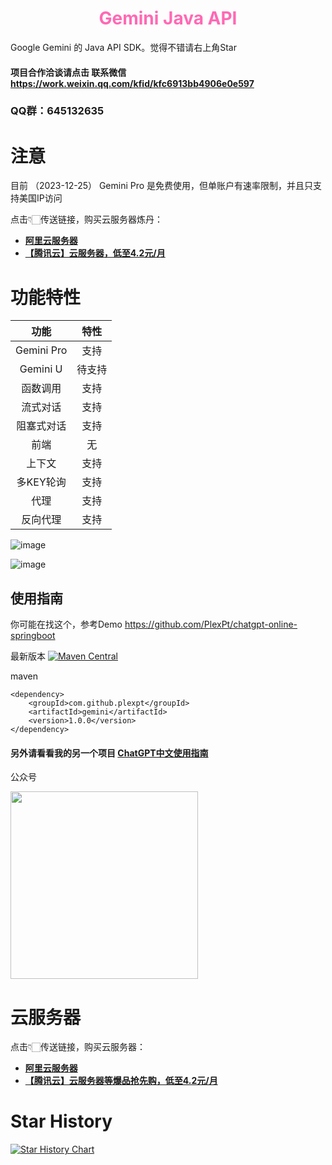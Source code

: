 <h1 style="text-align: center; color: hotpink; -webkit-animation: rainbow 5s infinite; -moz-animation: rainbow 5s infinite; -o-animation: rainbow 5s infinite; animation: rainbow 5s infinite;">Gemini Java API</h1>


Google Gemini 的 Java API SDK。觉得不错请右上角Star


#### 项目合作洽谈请点击 联系微信 https://work.weixin.qq.com/kfid/kfc6913bb4906e0e597

### QQ群：645132635

# 注意

目前 （2023-12-25） Gemini Pro 是免费使用，但单账户有速率限制，并且只支持美国IP访问

点击👇🏻传送链接，购买云服务器炼丹：

- [**阿里云服务器**](https://51015.cn/ss/3vpds)
- [**【腾讯云】云服务器，低至4.2元/月**](https://url.cn/B7m0OYnG)

# 功能特性

|     功能      |                         特性                          |
|:-----------:|:---------------------------------------------------:|
| Gemini Pro  |                         支持                          |
|  Gemini U   |                         待支持                         |
|    函数调用     |                         支持                          |
|    流式对话     |                         支持                          |
|    阻塞式对话    |                         支持                          |
|     前端      |                          无                          |
|     上下文     |                         支持                          |
|   多KEY轮询    |                         支持                          |
|     代理      |                         支持                          |
|    反向代理     |                         支持                          |



 

![image](https://user-images.githubusercontent.com/15922823/206353660-47d99158-a664-4ade-b2f1-e2cc8ac68b74.png)

![image](https://user-images.githubusercontent.com/15922823/206615422-23c5e587-d29a-4f04-8d0d-f8dd7c19da37.png)



## 使用指南

你可能在找这个，参考Demo https://github.com/PlexPt/chatgpt-online-springboot

最新版本 [![Maven Central](https://img.shields.io/maven-central/v/com.github.plexpt/gemini)](https://maven-badges.herokuapp.com/maven-central/com.github.plexpt/gemini)

maven
```
<dependency>
    <groupId>com.github.plexpt</groupId>
    <artifactId>gemini</artifactId>
    <version>1.0.0</version>
</dependency>
```



#### 另外请看看我的另一个项目 [ChatGPT中文使用指南](https://github.com/PlexPt/awesome-chatgpt-prompts-zh)

公众号

 <img src="https://user-images.githubusercontent.com/15922823/218004565-bb632624-b376-4f01-8ce2-d7065107bf4a.png" width="300"/> 

# 云服务器

点击👇🏻传送链接，购买云服务器：

- [**阿里云服务器**](https://reurl.cc/NqQXyx)
- [**【腾讯云】云服务器等爆品抢先购，低至4.2元/月**](https://url.cn/B7m0OYnG)



# Star History

[![Star History Chart](https://api.star-history.com/svg?repos=PlexPt/gemini-java&type=Date)](https://star-history.com/#PlexPt/gemini-java&Date)
